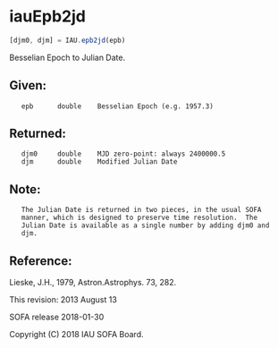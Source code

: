 # iauEpb2jd

```js
[djm0, djm] = IAU.epb2jd(epb)
```

Besselian Epoch to Julian Date.

## Given:
```
   epb      double    Besselian Epoch (e.g. 1957.3)
```

## Returned:
```
   djm0     double    MJD zero-point: always 2400000.5
   djm      double    Modified Julian Date
```

## Note:

```
   The Julian Date is returned in two pieces, in the usual SOFA
   manner, which is designed to preserve time resolution.  The
   Julian Date is available as a single number by adding djm0 and
   djm.
```

## Reference:

   Lieske, J.H., 1979, Astron.Astrophys. 73, 282.

This revision:  2013 August 13

SOFA release 2018-01-30

Copyright (C) 2018 IAU SOFA Board.